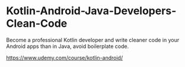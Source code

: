 Kotlin-Android-Java-Developers-Clean-Code
=========================================

Become a professional Kotlin developer and write cleaner code in your Android apps than in Java, avoid boilerplate code.

https://www.udemy.com/course/kotlin-android/
